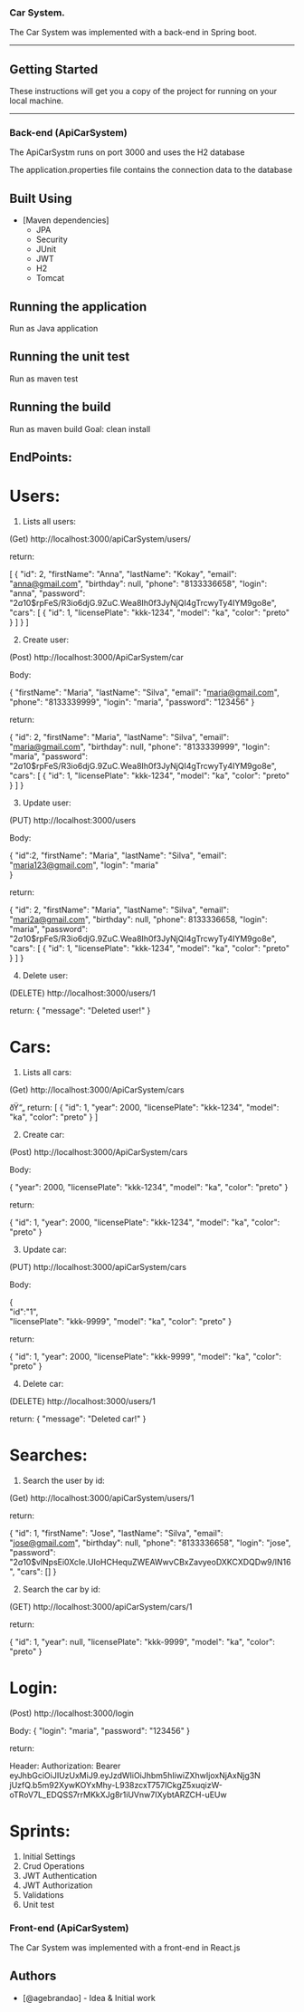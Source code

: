 ###  Car System. 

The Car System was implemented with a back-end in Spring boot.

---

## Getting Started 

These instructions will get you a copy of the project for running on your local machine.

---

### Back-end (ApiCarSystem)

The ApiCarSystm runs on port 3000 and uses the H2 database

The application.properties file contains the connection data to the database

## Built Using 

- [Maven dependencies]
  - JPA
  - Security
  - JUnit
  - JWT
  - H2
  - Tomcat


## Running the application 

Run as Java application

## Running the unit test

Run as maven test

## Running the build

 Run as maven build
 Goal: clean install

## EndPoints:

# Users:

1. Lists all users:

(Get) http://localhost:3000/apiCarSystem/users/

  return:
 
[
    {
        "id": 2,
        "firstName": "Anna",
        "lastName": "Kokay",
        "email": "anna@gmail.com",
        "birthday": null,
        "phone": "8133336658",
        "login": "anna",
        "password": "$2a$10$rpFeS/R3io6djG.9ZuC.Wea8Ih0f3JyNjQI4gTrcwyTy4IYM9go8e",
        "cars": [
	        {
		        "id": 1,
		        "licensePlate": "kkk-1234",
		        "model": "ka",
		        "color": "preto"
	      	}
        ]
    }
]

2. Create user: 

(Post) http://localhost:3000/ApiCarSystem/car

  Body:
 
   { 
    "firstName": "Maria",
    "lastName": "Silva",
    "email": "maria@gmail.com",
    "phone": "8133339999",
    "login": "maria",
    "password": "123456"
  }

  return:

{
    "id": 2,
    "firstName": "Maria",
    "lastName": "Silva",
    "email": "maria@gmail.com",
    "birthday": null,
    "phone": "8133339999",
    "login": "maria",
    "password": "$2a$10$rpFeS/R3io6djG.9ZuC.Wea8Ih0f3JyNjQI4gTrcwyTy4IYM9go8e",
    "cars": [
	        {
		        "id": 1,
		        "licensePlate": "kkk-1234",
		        "model": "ka",
		        "color": "preto"
	      	}
        ]
}

3. Update user:

(PUT) http://localhost:3000/users

  Body:
 
  {
    "id":2,
    "firstName": "Maria",
    "lastName": "Silva",
    "email": "maria123@gmail.com",
    "login": "maria"       
  }

  return: 

{
    "id": 2,
    "firstName": "Maria",
    "lastName": "Silva",
    "email": "mari2a@gmail.com",
    "birthday": null,
    "phone": 8133336658,
    "login": "maria",
    "password": "$2a$10$rpFeS/R3io6djG.9ZuC.Wea8Ih0f3JyNjQI4gTrcwyTy4IYM9go8e",
    "cars": [
	        {
		        "id": 1,
		        "licensePlate": "kkk-1234",
		        "model": "ka",
		        "color": "preto"
	      	}
        ]
}

4. Delete user:

(DELETE) http://localhost:3000/users/1

 return:
{
    "message": "Deleted user!"
}

# Cars:

1. Lists all cars:

(Get) http://localhost:3000/ApiCarSystem/cars

 ðŸ“„ return: 
	[
		{
		    "id": 1,
		    "year": 2000,
		    "licensePlate": "kkk-1234",
		    "model": "ka",
		    "color": "preto"
		}
	]

2. Create car: 

(Post) http://localhost:3000/ApiCarSystem/cars

 Body:
 
   {
     	"year": 2000,
        "licensePlate": "kkk-1234",
        "model": "ka",
        "color": "preto"
   }

 return:

   {
       "id": 1,
       "year": 2000,
       "licensePlate": "kkk-1234",
       "model": "ka",
       "color": "preto"
   }

3. Update car:

(PUT) http://localhost:3000/apiCarSystem/cars

 Body:
 
   {  
       "id":"1",  
       "licensePlate": "kkk-9999",
       "model": "ka",
       "color": "preto"
   }

 return:

   {
       "id": 1,
       "year": 2000,
       "licensePlate": "kkk-9999",
       "model": "ka",
       "color": "preto"
    }

4. Delete car:

(DELETE) http://localhost:3000/users/1

 return:
	{
	    "message": "Deleted car!"
	}


# Searches:

1. Search the user by id:

(Get) http://localhost:3000/apiCarSystem/users/1

 return:

   {
       "id": 1,
       "firstName": "Jose",
       "lastName": "Silva",
       "email": "jose@gmail.com",
       "birthday": null,
       "phone": "8133336658",
       "login": "jose",
       "password": "$2a$10$vlNpsEi0XcIe.UIoHCHequZWEAWwvCBxZavyeoDXKCXDQDw9/lN16",
       "cars": []
   }

2.  Search the car by id:

(GET) http://localhost:3000/apiCarSystem/cars/1 

 return: 

   {
       "id": 1,
       "year": null,
       "licensePlate": "kkk-9999",
       "model": "ka",
       "color": "preto"
   }

# Login:

(Post) http://localhost:3000/login

 Body:
{
    "login": "maria",
    "password": "123456"
}

 return:
   
  Header:
  Authorization:
  Bearer eyJhbGciOiJIUzUxMiJ9.eyJzdWIiOiJhbm5hIiwiZXhwIjoxNjAxNjg3N
  	jUzfQ.b5m92XywKOYxMhy-L938zcxT757lCkgZ5xuqizW-oTRoV7L_EDQSS7rrMKkXJg8r1iUVnw7IXybtARZCH-uEUw
  	
# Sprints:

  1. Initial Settings
  2. Crud Operations 
  3. JWT Authentication
  4. JWT Authorization
  5. Validations
  6. Unit test
  
### Front-end (ApiCarSystem)
 
 The Car System was implemented with a front-end in React.js
   
## Authors <a name = "authors"></a>

- [@agebrandao] - Idea & Initial work